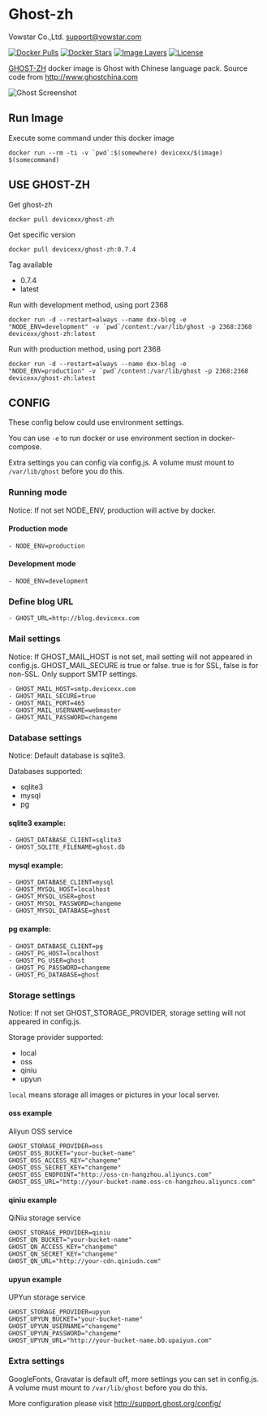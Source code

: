 # Ghost-zh

Vowstar Co.,Ltd. <support@vowstar.com>

[![Docker Pulls](https://img.shields.io/docker/pulls/devicexx/ghost-zh.svg)](https://hub.docker.com/r/devicexx/ghost-zh/) [![Docker Stars](https://img.shields.io/docker/stars/devicexx/ghost-zh.svg)](https://hub.docker.com/r/devicexx/ghost-zh/) [![Image Layers](https://imagelayers.io/badge/devicexx/ghost-zh:latest.svg)](https://imagelayers.io/?images=devicexx/ghost-zh:latest) [![License](https://img.shields.io/badge/license-MIT-blue.svg?style=flat)](https://github.com/vowstar/esp8266/blob/master/LICENSE)

[GHOST-ZH](https://hub.docker.com/r/devicexx/ghost-zh/) docker image is Ghost with Chinese language pack. Source code from http://www.ghostchina.com

![Ghost Screenshot](https://cloud.githubusercontent.com/assets/120485/6626466/6dae46b2-c8ff-11e4-8c7c-8dd63b215f7b.jpg)



## Run Image

Execute some command under this docker image

``docker run --rm -ti -v `pwd`:$(somewhere) devicexx/$(image) $(somecommand)``

## USE GHOST-ZH

Get ghost-zh

``docker pull devicexx/ghost-zh``

Get specific version

``docker pull devicexx/ghost-zh:0.7.4``

Tag available

- 0.7.4
- latest 

Run with development method, using port 2368

``docker run -d --restart=always --name dxx-blog -e "NODE_ENV=development" -v `pwd`/content:/var/lib/ghost -p 2368:2368 devicexx/ghost-zh:latest``

Run with production method, using port 2368

``docker run -d --restart=always --name dxx-blog -e "NODE_ENV=production" -v `pwd`/content:/var/lib/ghost -p 2368:2368 devicexx/ghost-zh:latest``

## CONFIG

These config below could use environment settings.

You can use ``-e`` to run docker or use environment section in docker-compose.

Extra settings you can config via config.js. A volume must mount to ``/var/lib/ghost`` before you do this.

### Running mode
Notice: If not set NODE_ENV, production will active by docker.

#### Production mode
```
- NODE_ENV=production

```

#### Development mode
```
- NODE_ENV=development

```

### Define blog URL
```
- GHOST_URL=http://blog.devicexx.com
```

### Mail settings
Notice: If GHOST_MAIL_HOST is not set, mail setting will not appeared in config.js. GHOST_MAIL_SECURE is true or false. true is for SSL, false is for non-SSL. Only support SMTP settings.
```
- GHOST_MAIL_HOST=smtp.devicexx.com
- GHOST_MAIL_SECURE=true
- GHOST_MAIL_PORT=465
- GHOST_MAIL_USERNAME=webmaster
- GHOST_MAIL_PASSWORD=changeme
```

### Database settings
Notice: Default database is sqlite3.

Databases supported:
- sqlite3
- mysql
- pg

#### sqlite3 example:
```
- GHOST_DATABASE_CLIENT=sqlite3
- GHOST_SQLITE_FILENAME=ghost.db

```

#### mysql example:
```
- GHOST_DATABASE_CLIENT=mysql
- GHOST_MYSQL_HOST=localhost
- GHOST_MYSQL_USER=ghost
- GHOST_MYSQL_PASSWORD=changeme
- GHOST_MYSQL_DATABASE=ghost
```

#### pg example:
```
- GHOST_DATABASE_CLIENT=pg
- GHOST_PG_HOST=localhost
- GHOST_PG_USER=ghost
- GHOST_PG_PASSWORD=changeme
- GHOST_PG_DATABASE=ghost
```

### Storage settings
Notice: If not set GHOST_STORAGE_PROVIDER, storage setting will not appeared in config.js.

Storage provider supported:
- local
- oss
- qiniu
- upyun

``local`` means storage all images or pictures in your local server.

#### oss example
Aliyun OSS service
```
GHOST_STORAGE_PROVIDER=oss
GHOST_OSS_BUCKET="your-bucket-name"
GHOST_OSS_ACCESS_KEY="changeme"
GHOST_OSS_SECRET_KEY="changeme"
GHOST_OSS_ENDPOINT="http://oss-cn-hangzhou.aliyuncs.com"
GHOST_OSS_URL="http://your-bucket-name.oss-cn-hangzhou.aliyuncs.com"
```

#### qiniu example
QiNiu storage service
```
GHOST_STORAGE_PROVIDER=qiniu
GHOST_QN_BUCKET="your-bucket-name"
GHOST_QN_ACCESS_KEY="changeme"
GHOST_QN_SECRET_KEY="changeme"
GHOST_QN_URL="http://your-cdn.qiniudn.com"
```

#### upyun example
UPYun storage service
```
GHOST_STORAGE_PROVIDER=upyun
GHOST_UPYUN_BUCKET="your-bucket-name"
GHOST_UPYUN_USERNAME="changeme"
GHOST_UPYUN_PASSWORD="changeme"
GHOST_UPYUN_URL="http://your-bucket-name.b0.upaiyun.com"
```

### Extra settings

GoogleFonts, Gravatar is default off, more settings you can set in config.js. A volume must mount to ``/var/lib/ghost`` before you do this.

More configuration please visit http://support.ghost.org/config/